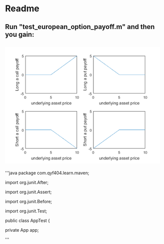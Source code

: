 # Readme
## Run "test_european_option_payoff.m" and then you gain: 
## ![Mou](/utils/four_diagram_euro.png)
'''java
package com.qyf404.learn.maven;

import org.junit.After;

import org.junit.Assert;

import org.junit.Before;

import org.junit.Test;

public class AppTest {

private App app;

'''
